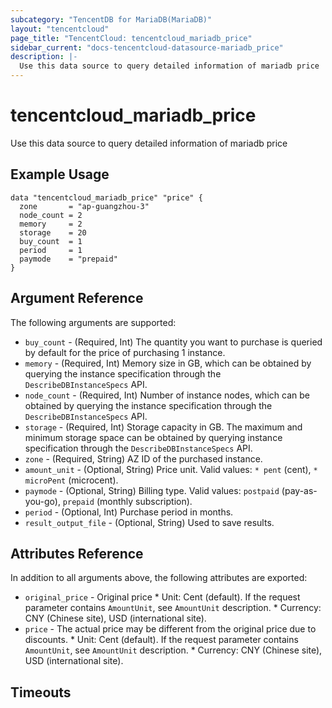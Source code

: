 ```yaml
---
subcategory: "TencentDB for MariaDB(MariaDB)"
layout: "tencentcloud"
page_title: "TencentCloud: tencentcloud_mariadb_price"
sidebar_current: "docs-tencentcloud-datasource-mariadb_price"
description: |-
  Use this data source to query detailed information of mariadb price
---
```


# tencentcloud_mariadb_price

Use this data source to query detailed information of mariadb price

## Example Usage

```hcl
data "tencentcloud_mariadb_price" "price" {
  zone       = "ap-guangzhou-3"
  node_count = 2
  memory     = 2
  storage    = 20
  buy_count  = 1
  period     = 1
  paymode    = "prepaid"
}
```

## Argument Reference

The following arguments are supported:

* `buy_count` - (Required, Int) The quantity you want to purchase is queried by default for the price of purchasing 1 instance.
* `memory` - (Required, Int) Memory size in GB, which can be obtained by querying the instance specification through the `DescribeDBInstanceSpecs` API.
* `node_count` - (Required, Int) Number of instance nodes, which can be obtained by querying the instance specification through the `DescribeDBInstanceSpecs` API.
* `storage` - (Required, Int) Storage capacity in GB. The maximum and minimum storage space can be obtained by querying instance specification through the `DescribeDBInstanceSpecs` API.
* `zone` - (Required, String) AZ ID of the purchased instance.
* `amount_unit` - (Optional, String) Price unit. Valid values: `* pent` (cent), `* microPent` (microcent).
* `paymode` - (Optional, String) Billing type. Valid values: `postpaid` (pay-as-you-go), `prepaid` (monthly subscription).
* `period` - (Optional, Int) Purchase period in months.
* `result_output_file` - (Optional, String) Used to save results.

## Attributes Reference

In addition to all arguments above, the following attributes are exported:

* `original_price` - Original price * Unit: Cent (default). If the request parameter contains `AmountUnit`, see `AmountUnit` description. * Currency: CNY (Chinese site), USD (international site).
* `price` - The actual price may be different from the original price due to discounts. * Unit: Cent (default). If the request parameter contains `AmountUnit`, see `AmountUnit` description. * Currency: CNY (Chinese site), USD (international site).


## Timeouts

<no value>


